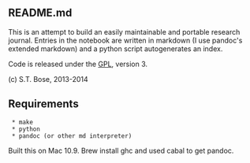 
README.md 
-------------------

This is an attempt to build an easily maintainable 
and portable research journal.  Entries in the notebook 
are written in markdown (I use pandoc's extended markdown) 
and a python script autogenerates an index.

Code is released under the [GPL], version 3.

(c) S.T. Bose, 2013-2014

[GPL]: http://www.gnu.org/copyleft/gpl.html

Requirements
--------------------
     * make
     * python 
     * pandoc (or other md interpreter) 

Built this on Mac 10.9.  Brew install ghc and used 
cabal to get pandoc.




